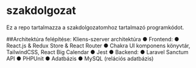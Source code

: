 # szakdolgozat
Ez a repo tartalmazza a szakdolgozatomhoz tartalmazó programkódot.

##Architektúra felépítése:
Kliens-szerver architektúra
● Frontend:
● React.js & Redux Store & React Router
● Chakra UI komponens könyvtár, TailwindCSS, React Big Calendar
● Jest
● Backend:
● Laravel Sanctum API
● PHPUnit
● Adatbázis
● MySQL (relációs adatbázis)
